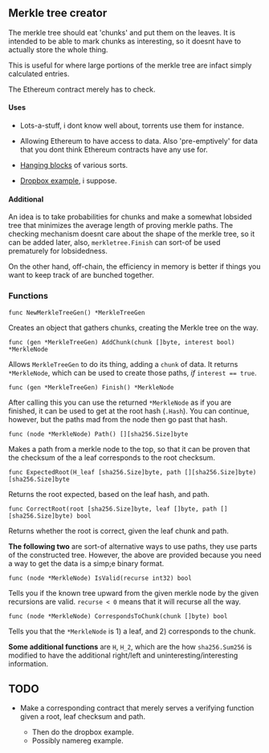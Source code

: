 ## Merkle tree creator
The merkle tree should eat 'chunks' and put them on the leaves. It is intended
to be able to mark chunks as interesting, so it doesnt have to actually store
the whole thing.

This is useful for where large portions of the merkle tree are infact simply
calculated entries.

The Ethereum contract merely has to check.

#### Uses

* Lots-a-stuff, i dont know well about, torrents use them for instance.

* Allowing Ethereum to have access to data. Also 'pre-emptively' for data that
  you dont think Ethereum contracts have any use for.

* [Hanging blocks](http://o-jasper.github.io/blog/2014/06/03/hanging_blocks.html)
  of various sorts.

* [Dropbox example](https://github.com/jorisbontje/cll-sim/blob/master/examples/decentralized-dropbox.cll), i suppose.

#### Additional
An idea is to take probabilities for chunks and make a somewhat lobsided tree
that minimizes the average length of proving merkle paths. The checking mechanism
doesnt care about the shape of the merkle tree, so it can be added later,
also, `merkletree.Finish` can sort-of be used prematurely for lobsidedness.

On the other hand, off-chain, the efficiency in memory is better if things you want
to keep track of are bunched together.

### Functions

    func NewMerkleTreeGen() *MerkleTreeGen
    
Creates an object that gathers chunks, creating the Merkle tree on the way.

    func (gen *MerkleTreeGen) AddChunk(chunk []byte, interest bool) *MerkleNode
    
Allows `MerkleTreeGen` to do its thing, adding a `chunk` of data. 
It returns `*MerkleNode`, which can be used to create those paths, *if*
`interest == true`.

    func (gen *MerkleTreeGen) Finish() *MerkleNode

After calling this you can use the returned `*MerkleNode` as if you are
finished, it can be used to get at the root hash (`.Hash`). You can continue, 
however, but the paths mad from the node then go past that hash.

    func (node *MerkleNode) Path() [][sha256.Size]byte
    
Makes a path from a merkle node to the top, so that it can be proven that the
checksum of the a leaf corresponds to the root checksum.

    func ExpectedRoot(H_leaf [sha256.Size]byte, path [][sha256.Size]byte) [sha256.Size]byte

Returns the root expected, based on the leaf hash, and path.

    func CorrectRoot(root [sha256.Size]byte, leaf []byte, path [][sha256.Size]byte) bool
    
Returns whether the root is correct, given the leaf chunk and path.

**The following two** are sort-of alternative ways to use paths, they use parts
of the constructed tree. However, the above are provided because you need a way
to get the data is a simp;e binary format.

    func (node *MerkleNode) IsValid(recurse int32) bool

Tells you if the known tree upward from the given merkle node by the given
recursions are valid. `recurse < 0` means that it will recurse all the way.

    func (node *MerkleNode) CorrespondsToChunk(chunk []byte) bool

Tells you that the `*MerkleNode` is 1) a leaf, and 2) corresponds to the chunk.

**Some additional functions** are `H`, `H_2`, which are the how `sha256.Sum256`
is modified to have the additional right/left and uninteresting/interesting 
information.

## TODO

* Make a corresponding contract that merely serves a verifying function given a
  root, leaf checksum and path.
 
  + Then do the dropbox example.
  + Possibly namereg example.
